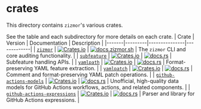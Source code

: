 # crates

This directory contains `zizmor`'s various crates.

See the table and each subdirectory for more details on each crate.
| Crate | Version | Documentation | Description |
|-------|---------|---------------|-------------|
| [`zizmor`][zizmor-dir] | [![Crates.io](https://img.shields.io/crates/v/zizmor)][zizmor-crates] | [![docs.zizmor.sh](https://img.shields.io/badge/zizmor-docs.zizmor.sh-blue)][zizmor-docs] | The `zizmor` CLI and core auditing functionality. |
| [`subfeature`][subfeature-dir] | [![Crates.io](https://img.shields.io/crates/v/subfeature)][subfeature-crates] | [![docs.rs](https://img.shields.io/docsrs/subfeature)][subfeature-docs] | Subfeature handling APIs. |
| [`yamlpath`][yamlpath-dir] | [![Crates.io](https://img.shields.io/crates/v/yamlpath)][yamlpath-crates] | [![docs.rs](https://img.shields.io/docsrs/yamlpath)][yamlpath-docs] | Format-preserving YAML feature extraction. |
| [`yamlpatch`][yamlpath-dir] | [![Crates.io](https://img.shields.io/crates/v/yamlpatch)][yamlpath-crates] | [![docs.rs](https://img.shields.io/docsrs/yamlpatch)][yamlpath-docs] | Comment and format-preserving YAML patch operations. |
| [`github-actions-models`][github-actions-models-dir] | [![Crates.io](https://img.shields.io/crates/v/github-actions-models)][github-actions-models-crates] | [![docs.rs](https://img.shields.io/docsrs/github-actions-models)][github-actions-models-docs] | Unofficial, high-quality data models for GitHub Actions workflows, actions, and related components. |
| [`github-actions-expressions`][github-actions-expressions-dir] | [![Crates.io](https://img.shields.io/crates/v/github-actions-expressions)][github-actions-expressions-crates] | [![docs.rs](https://img.shields.io/docsrs/github-actions-expressions)][github-actions-expressions-docs] | Parser and library for GitHub Actions expressions. |

[zizmor-dir]: ./zizmor
[zizmor-crates]: https://crates.io/crates/zizmor
[zizmor-docs]: https://docs.zizmor.sh/

[subfeature-dir]: ./subfeature
[subfeature-crates]: https://crates.io/crates/subfeature
[subfeature-docs]: https://docs.rs/subfeature

[yamlpath-dir]: ./yamlpath
[yamlpath-crates]: https://crates.io/crates/yamlpath
[yamlpath-docs]: https://docs.rs/yamlpath

[yamlpatch-dir]: ./yamlpatch
[yamlpatch-crates]: https://crates.io/crates/yamlpatch
[yamlpatch-docs]: https://docs.rs/yamlpatch

[github-actions-models-dir]: ./github-actions-models
[github-actions-models-crates]: https://crates.io/crates/github-actions-models
[github-actions-models-docs]: https://docs.rs/github-actions-models

[github-actions-expressions-dir]: ./github-actions-expressions
[github-actions-expressions-crates]: https://crates.io/crates/github-actions-expressions
[github-actions-expressions-docs]: https://docs.rs/github-actions-expressions
